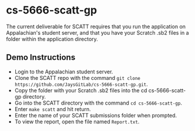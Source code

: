# cs-5666-scatt-gp
The current deliverable for SCATT requires that you run the application on 
Appalachian's student server, and that you have your Scratch .sb2 files in
a folder within the application directory.

## Demo Instructions
* Login to the Appalachian student server.
* Clone the SCATT repo with the command `git clone https://github.com/JaysGitLab/cs-5666-scatt-gp.git`.
* Copy the folder with your Scratch .sb2 files into the cd cs-5666-scatt-gp directory.
* Go into the SCATT directory with the command `cd cs-5666-scatt-gp`.
* Enter `make scatt` and hit return.
* Enter the name of your SCATT submissions folder when prompted.
* To view the report, open the file named `Report.txt`.
